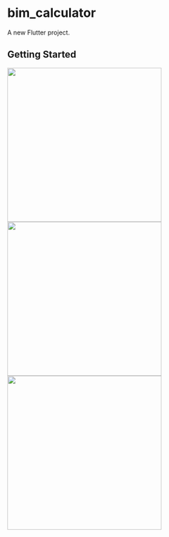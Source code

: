 # bim_calculator

A new Flutter project.

## Getting Started

<img src= https://user-images.githubusercontent.com/79464470/156590638-1d17e1dc-bb0a-4a7e-ba47-7c869f9692e2.png width="350"/>
<img src= https://user-images.githubusercontent.com/79464470/156590651-e778d582-5bd5-4d32-af16-3f9d470f5a6f.png width="350"/>
<img src =https://user-images.githubusercontent.com/79464470/156590656-f7f3538f-36e5-4376-9200-3fc772e79a2e.png width="350"/>

